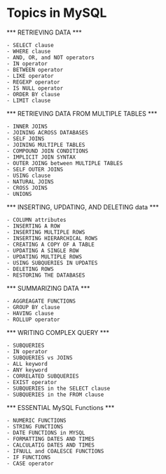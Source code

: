 # Topics in MySQL

*** RETRIEVING DATA ***

    - SELECT clause
    - WHERE clause
    - AND, OR, and NOT operators
    - IN operator
    - BETWEEN operator
    - LIKE operator
    - REGEXP operator
    - IS NULL operator
    - ORDER BY clause
    - LIMIT clause
    
 *** RETRIEVING DATA FROM MULTIPLE TABLES ***
 
    - INNER JOINS
    - JOINING ACROSS DATABASES
    - SELF JOINS
    - JOINING MULTIPLE TABLES
    - COMPOUND JOIN CONDITIONS
    - IMPLICIT JOIN SYNTAX
    - OUTER JOING between MULTIPLE TABLES
    - SELF OUTER JOINS
    - USING clause
    - NATURAL JOINS
    - CROSS JOINS
    - UNIONS
 
 
*** INSERTING, UPDATING, AND DELETING data ***

    - COLUMN attributes
    - INSERTING A ROW
    - INSERTING MULTIPLE ROWS
    - INSERTING HIERARCHICAL ROWS
    - CREATING A COPY OF A TABLE
    - UPDATING A SINGLE ROW
    - UPDATING MULTIPLE ROWS
    - USING SUBQUERIES IN UPDATES
    - DELETING ROWS
    - RESTORING THE DATABASES

*** SUMMARIZING DATA ***

    - AGGREAGATE FUNCTIONS
    - GROUP BY clause
    - HAVING clause
    - ROLLUP operator
    
*** WRITING COMPLEX QUERY ***

    - SUBQUERIES
    - IN operator
    - SUBQUERIES vs JOINS
    - ALL keyword
    - ANY keyword
    - CORRELATED SUBQUERIES
    - EXIST operator
    - SUBQUERIES in the SELECT clause
    - SUBQUERIES in the FROM clause
    
*** ESSENTIAL MySQL Functions ***

    - NUMERIC FUNCTIONS
    - STRING FUNCTIONS
    - DATE FUNCTIONS in MYSQL
    - FORMATTING DATES AND TIMES
    - CALCULATIG DATES AND TIMES 
    - IFNULL and COALESCE FUNCTIONS
    - IF FUNCTIONS
    - CASE operator
    
    
    
    
    
    
    
    
